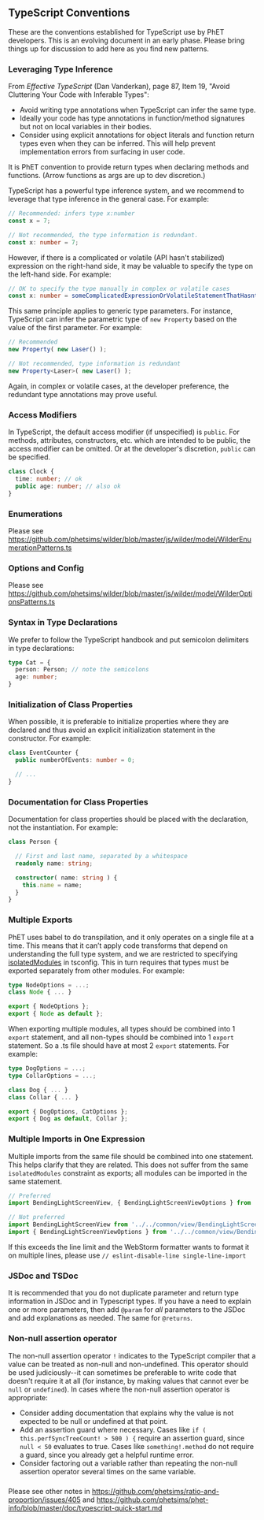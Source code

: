 ## TypeScript Conventions

These are the conventions established for TypeScript use by PhET developers. This is an evolving document in an early
phase. Please bring things up for discussion to add here as you find new patterns.

### Leveraging Type Inference

From _Effective TypeScript_ (Dan Vanderkan), page 87, Item 19, "Avoid Cluttering Your Code with Inferable Types":

* Avoid writing type annotations when TypeScript can infer the same type.
* Ideally your code has type annotations in function/method signatures but not on local variables in their bodies.
* Consider using explicit annotations for object literals and function return types even when they can be inferred. This
  will help prevent implementation errors from surfacing in user code.

It is PhET convention to provide return types when declaring methods and functions.
(Arrow functions as args are up to dev discretion.)

TypeScript has a powerful type inference system, and we recommend to leverage that type inference in the general case.
For example:

```ts
// Recommended: infers type x:number
const x = 7;

// Not recommended, the type information is redundant.
const x: number = 7;
```

However, if there is a complicated or volatile (API hasn't stabilized) expression on the right-hand side, it may be
valuable to specify the type on the left-hand side. For example:

```ts
// OK to specify the type manually in complex or volatile cases
const x: number = someComplicatedExpressionOrVolatileStatementThatHasntStabilized();
```

This same principle applies to generic type parameters. For instance, TypeScript can infer the parametric type
of `new Property`
based on the value of the first parameter. For example:

```ts
// Recommended
new Property( new Laser() );

// Not recommended, type information is redundant
new Property<Laser>( new Laser() );
```

Again, in complex or volatile cases, at the developer preference, the redundant type annotations may prove useful.

### Access Modifiers

In TypeScript, the default access modifier (if unspecified) is `public`. For methods, attributes, constructors, etc.
which are intended to be public, the access modifier can be omitted. Or at the developer's discretion, `public` can be
specified.

```ts
class Clock {
  time: number; // ok 
  public age: number; // also ok
}
```

### Enumerations

Please see https://github.com/phetsims/wilder/blob/master/js/wilder/model/WilderEnumerationPatterns.ts

### Options and Config

Please see https://github.com/phetsims/wilder/blob/master/js/wilder/model/WilderOptionsPatterns.ts

### Syntax in Type Declarations

We prefer to follow the TypeScript handbook and put semicolon delimiters in type declarations:

```ts
type Cat = {
  person: Person; // note the semicolons
  age: number;
}
```

### Initialization of Class Properties

When possible, it is preferable to initialize properties where they are declared and thus avoid an explicit
initialization statement in the constructor. For example:

```ts
class EventCounter {
  public numberOfEvents: number = 0;

  // ...
}
```

### Documentation for Class Properties

Documentation for class properties should be placed with the declaration, not the instantiation. For example:

```ts
class Person {

  // First and last name, separated by a whitespace
  readonly name: string;

  constructor( name: string ) {
    this.name = name;
  }
}
```

### Multiple Exports

PhET uses babel to do transpilation, and it only operates on a single file at a time. This means that it can’t apply
code transforms that depend on understanding the full type system, and we are restricted to
specifying [isolatedModules](https://www.typescriptlang.org/tsconfig#isolatedModules) in tsconfig. This in turn requires
that types must be exported separately from other modules. For example:

```ts
type NodeOptions = ...;
class Node { ... }

export { NodeOptions };
export { Node as default };
```

When exporting multiple modules, all types should be combined into 1 `export` statement, and all non-types should be
combined into 1 `export` statement. So a .ts file should have at most 2 `export` statements. For example:

```ts
type DogOptions = ...;
type CollarOptions = ...;

class Dog { ... }
class Collar { ... }

export { DogOptions, CatOptions }; 
export { Dog as default, Collar };
```

### Multiple Imports in One Expression

Multiple imports from the same file should be combined into one statement. This helps clarify that they are related.
This does not suffer from the same `isolatedModules` constraint as exports; all modules can be imported in the same
statement.

```ts
// Preferred
import BendingLightScreenView, { BendingLightScreenViewOptions } from '../../common/view/BendingLightScreenView.js';

// Not preferred
import BendingLightScreenView from '../../common/view/BendingLightScreenView.js';
import { BendingLightScreenViewOptions } from '../../common/view/BendingLightScreenView.js';
```

If this exceeds the line limit and the WebStorm formatter wants to format it on multiple lines, please use
`// eslint-disable-line single-line-import`

### JSDoc and TSDoc

It is recommended that you do not duplicate parameter and return type information in JSDoc and in Typescript types. If
you have a need to explain one or more parameters, then add `@param` for _all_ parameters to the JSDoc and add
explanations as needed. The same for `@returns`.

### Non-null assertion operator

The non-null assertion operator `!` indicates to the TypeScript compiler that a value can be treated as non-null and
non-undefined. This operator should be used judiciously--it can sometimes be preferable to write code that doesn't
require it at all (for instance, by making values that cannot ever be `null` or `undefined`). In cases where the non-null
assertion operator is appropriate:
* Consider adding documentation that explains why the value is not expected to be null or undefined at that point.
* Add an assertion guard where necessary.  Cases like `if ( this.perfSyncTreeCount! > 500 ) {` require an assertion 
guard, since `null < 50` evaluates to true. Cases like `something!.method` do not require a guard, since you already get a helpful 
runtime error.
* Consider factoring out a variable rather than repeating the non-null assertion operator several times on the same variable.

###

Please see other notes in https://github.com/phetsims/ratio-and-proportion/issues/405
and https://github.com/phetsims/phet-info/blob/master/doc/typescript-quick-start.md 

